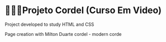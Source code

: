 # 👨🏻‍💻Projeto Cordel (Curso Em Video)

Project developed to study HTML and CSS

<p>Page creation with Milton Duarte cordel - modern corde <p>

